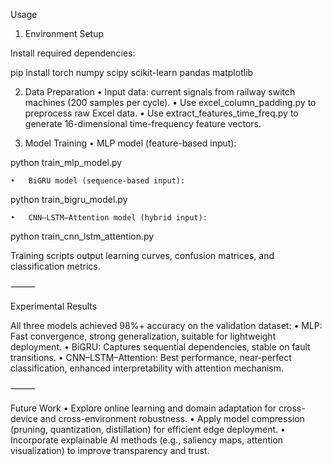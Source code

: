

Usage

1. Environment Setup

Install required dependencies:

pip install torch numpy scipy scikit-learn pandas matplotlib

2. Data Preparation
	•	Input data: current signals from railway switch machines (200 samples per cycle).
	•	Use excel_column_padding.py to preprocess raw Excel data.
	•	Use extract_features_time_freq.py to generate 16-dimensional time-frequency feature vectors.

3. Model Training
	•	MLP model (feature-based input):

python train_mlp_model.py


	•	BiGRU model (sequence-based input):

python train_bigru_model.py


	•	CNN–LSTM–Attention model (hybrid input):

python train_cnn_lstm_attention.py



Training scripts output learning curves, confusion matrices, and classification metrics.

⸻

Experimental Results

All three models achieved 98%+ accuracy on the validation dataset:
	•	MLP: Fast convergence, strong generalization, suitable for lightweight deployment.
	•	BiGRU: Captures sequential dependencies, stable on fault transitions.
	•	CNN–LSTM–Attention: Best performance, near-perfect classification, enhanced interpretability with attention mechanism.

⸻

Future Work
	•	Explore online learning and domain adaptation for cross-device and cross-environment robustness.
	•	Apply model compression (pruning, quantization, distillation) for efficient edge deployment.
	•	Incorporate explainable AI methods (e.g., saliency maps, attention visualization) to improve transparency and trust.


